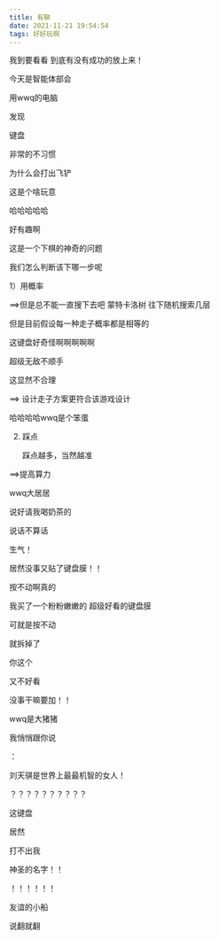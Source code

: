 ```yaml
---
title: 有聊
date: 2021-11-21 19:54:54
tags: 好好玩啊
---
```


我到要看看 到底有没有成功的放上来！

今天是智能体部会

用wwq的电脑

发现

键盘

非常的不习惯

为什么会打出飞铲

这是个啥玩意

哈哈哈哈哈

好有趣啊



这是一个下棋的神奇的问题

我们怎么判断该下哪一步呢

1）用概率

==>但是总不能一直搜下去吧  蒙特卡洛树 往下随机搜索几层

但是目前假设每一种走子概率都是相等的

这键盘好奇怪啊啊啊啊啊

超级无敌不顺手

这显然不合理

==> 设计走子方案更符合该游戏设计

哈哈哈哈wwq是个笨蛋

2) 踩点

   踩点越多，当然越准

==>提高算力



wwq大居居

说好请我喝奶茶的

说话不算话

生气！



居然没事又贴了键盘膜！！

按不动啊真的

我买了一个粉粉嫩嫩的 超级好看的键盘膜

可就是按不动

就拆掉了

你这个

又不好看

没事干嘛要加！！

wwq是大猪猪



我悄悄跟你说

：





刘天骐是世界上最最机智的女人！

？？？？？？？？？？



这键盘

居然

打不出我

神圣的名字！！

！！！！！！

友谊的小船

说翻就翻




